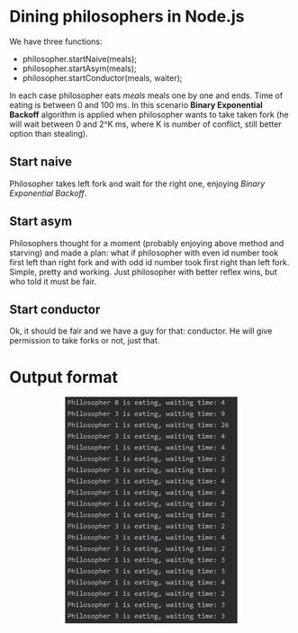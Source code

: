 # Dining philosophers in Node.js

We have three functions:
* philosopher.startNaive(meals);
* philosopher.startAsym(meals);
* philosopher.startConductor(meals, waiter);

In each case philosopher eats *meals* meals one by one and ends. Time of eating is between 0 and 100 ms. In this scenario **Binary Exponential Backoff** algorithm is applied when philosopher wants to take taken fork (he will wait between 0 and 2^K ms, where K is number of conflict, still better option than stealing). 

## Start naive
Philosopher takes left fork and wait for the right one, enjoying *Binary Exponential Backoff*.

## Start asym
Philosophers thought for a moment (probably enjoying above method and starving) and made a plan: what if philosopher with even id number took first left than right fork and with odd id number took first right than left fork. Simple, pretty and working. Just philosopher with better reflex wins, but who told it must be fair.

## Start conductor
Ok, it should be fair and we have a guy for that: conductor. He will give permission to take forks or not, just that.


# Output format

<p align="center">
  <img src="exout.png">
</p>